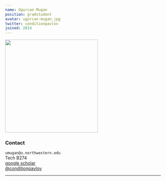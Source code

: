 ```yaml
---
name: Ugurcan Mugan
position: gradstudent
avatar: ugurcan-mugan.jpg
twitter: conditionpavlov
joined: 2014
---
```


<img width="300" src="{{site.baseurl}}/images/people/{{page.avatar}}" data-action="zoom">

### Contact

<i class="fa fa-envelope-o"></i>  `umugan@u.northwestern.edu`<br>
<i class="fa fa-building"></i> Tech B274 <br>
<i class="fa fa-bar-chart"></i> [google scholar](https://scholar.google.com/citations?user=_ab-jDQAAAAJ&hl=en) <br>
<a href="https://twitter.com/conditionpavlvo"><i class="fa fa-twitter"></i> @conditionpavlov</a>

<hr>
